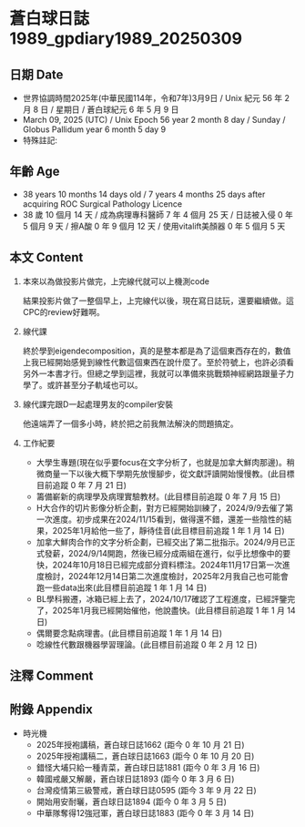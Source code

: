 [_metadata_:encoding]: - "utf-8"
[_metadata_:language]: - "zh-Hant-TW"
[_metadata_:fileformat]: - "markdown"
[_metadata_:MIME_type]: - "text/plain"
[_metadata_:markdown_version]: - "commonmark version 0.30"
[_metadata_:markdown_spec]: - "https://spec.commonmark.org/0.30/"

# 蒼白球日誌1989_gpdiary1989_20250309 #

## 日期 Date ##

* 世界協調時間2025年(中華民國114年，令和7年)3月9日 / Unix 紀元 56 年 2 月 8 日 / 星期日 / 蒼白球紀元 6 年 5 月 9 日
* March 09, 2025 (UTC) / Unix Epoch 56 year 2 month 8 day / Sunday / Globus Pallidum year 6 month 5 day 9
* 特殊註記:

## 年齡 Age ##

* 38 years 10 months 14 days old / 7 years 4 months 25 days after acquiring ROC Surgical Pathology Licence
* 38 歲 10 個月 14 天 / 成為病理專科醫師 7 年 4 個月 25 天 / 日誌被入侵 0 年 5 個月 9 天 / 擦A酸 0 年 9 個月 12 天 / 使用vitalift美顏器 0 年 5 個月 5 天

## 本文 Content ##

1. 本來以為做投影片做完，上完線代就可以上機測code

    結果投影片做了一整個早上，上完線代以後，現在寫日誌玩，還要繼續做。這CPC的review好難啊。

2. 線代課

    終於學到eigendecomposition，真的是整本都是為了這個東西存在的，數值上我已經開始感覺到線性代數這個東西在說什麼了。至於符號上，也許必須看另外一本書才行。但總之學到這裡，我就可以準備來挑戰類神經網路跟量子力學了。或許甚至分子軌域也可以。

3. 線代課完跟D一起處理男友的compiler安裝

    他遠端弄了一個多小時，終於把之前我無法解決的問題搞定。

4. 工作紀要

    - 大學生專題(現在似乎要focus在文字分析了，也就是加拿大鮮肉那邊)。稍微商量一下以後大概下學期先放慢腳步，從文獻評讀開始慢慢教。(此目標目前追蹤 0 年 7 月 21 日)
    - 籌備嶄新的病理學及病理實驗教材。(此目標目前追蹤 0 年 7 月 15 日)
    - H大合作的切片影像分析企劃，對方已經開始訓練了，2024/9/9去催了第一次進度。初步成果在2024/11/15看到，做得還不錯，還差一些陰性的結果，2025年1月給他一些了，靜待佳音(此目標目前追蹤 1 年 1 月 14 日)
    - 加拿大鮮肉合作的文字分析企劃，已經交出了第二批指示。2024/9月已正式發薪，2024/9/14開跑，然後已經分成兩組在進行，似乎比想像中的要快，2024年10月18日已經完成部分資料標注。2024年11月17日第一次進度檢討，2024年12月14日第二次進度檢討，2025年2月我自己也可能會跑一些data出來(此目標目前追蹤 1 年 1 月 14 日)
    - BL學科搬遷，冰箱已經上去了，2024/10/17確認了工程進度，已經評鑒完了，2025年1月我已經開始催他，他說盡快。(此目標目前追蹤 1 年 1 月 14 日)
    - 偶爾要念點病理書。(此目標目前追蹤 1 年 1 月 14 日)
    - 唸線性代數跟機器學習理論。(此目標目前追蹤 0 年 2 月 12 日)

## 注釋 Comment ##


## 附錄 Appendix ##

* 時光機
    - 2025年授袍講稿，蒼白球日誌1662 (距今 0 年 10 月 21 日)
    - 2025年授袍講稿二，蒼白球日誌1663 (距今 0 年 10 月 20 日)
    - 錯怪大埔只給一種青菜，蒼白球日誌1881 (距今 0 年 3 月 16 日)
    - 韓國戒嚴又解嚴，蒼白球日誌1893 (距今 0 年 3 月 6 日)
    - 台灣疫情第三級警戒，蒼白球日誌0595 (距今 3 年 9 月 22 日)
    - 開始用安耐曬，蒼白球日誌1894 (距今 0 年 3 月 5 日)
    - 中華隊奪得12強冠軍，蒼白球日誌1883 (距今 0 年 3 月 14 日)
